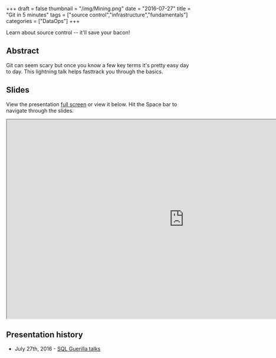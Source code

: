 +++
draft = false
thumbnail = "/img/Mining.png"
date = "2016-07-27"
title = "Git in 5 minutes"
tags = ["source control","infrastructure","fundamentals"]
categories = ["DataOps"]
+++

Learn about source control -- it'll save your bacon!

## Abstract
Git can seem scary but once you know a few key terms it's pretty easy day to day. This lightning talk helps fasttrack you through the basics.

## Slides
View the presentation [full screen](http://stephlocke.info/Rtraining/gitin5.html) or view it below. Hit the Space bar to navigate through the slides.

<iframe src="http://stephlocke.info/Rtraining/gitin5.html" width="960" height="540"></iframe>



## Presentation history
- July 27th, 2016 - [SQL Guerilla talks](https://www.sqlrelay.co.uk/event/guerrilla-talks-lightning-talks-2/)
